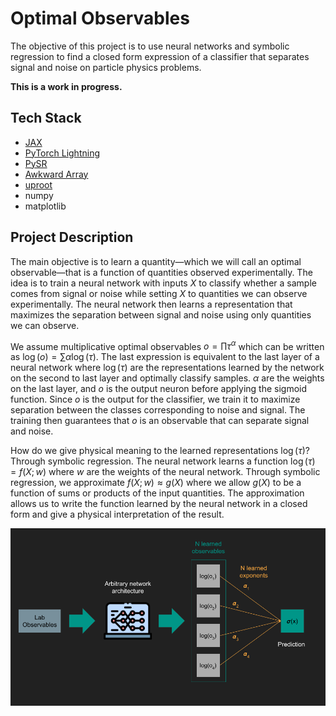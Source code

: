 # Optimal Observables

The objective of this project is to use neural networks and symbolic regression to find a closed form expression of a classifier that separates signal and noise on particle physics problems.

**This is a work in progress.**

## Tech Stack
+ [JAX](https://github.com/google/jax)
+ [PyTorch Lightning](https://github.com/Lightning-AI/lightning)
+ [PySR](https://github.com/MilesCranmer/PySR)
+ [Awkward Array](https://github.com/scikit-hep/awkward)
+ [uproot](https://github.com/scikit-hep/uproot5)
+ numpy
+ matplotlib

## Project Description

The main objective is to learn a quantity—which we will call an optimal observable—that is a function of quantities observed experimentally. The idea is to train a neural network with inputs $X$ to classify whether a sample comes from signal or noise while setting $X$ to quantities we can observe experimentally. The neural network then learns a representation that maximizes the separation between signal and noise using only quantities we can observe.


We assume multiplicative optimal observables $o = \prod \tau^{\alpha}$ which can be written as $\log(o) = \sum \alpha \log(\tau)$. The last expression is equivalent to the last layer of a neural network where $\log(\tau)$ are the representations learned by the network on the second to last layer and optimally classify samples. $\alpha$ are the weights on the last layer, and $o$ is the output neuron before applying the sigmoid function. Since $o$ is the output for the classifier, we train it to maximize separation between the classes corresponding to noise and signal. The training then guarantees that $o$ is an observable that can separate signal and noise. 

How do we give physical meaning to the learned representations $\log(\tau)$? Through symbolic regression. The neural network learns a function $\log(\tau) = f(X; w)$ where $w$ are the weights of the neural network. Through symbolic regression, we approximate $f(X; w) \approx g(X)$ where we allow $g(X)$ to be a function of sums or products of the input quantities. The approximation allows us to write the function learned by the neural network in a closed form and give a physical interpretation of the result.

![architecture_diagram](./docs/images/project_diagram.png)